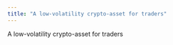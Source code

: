 ```yaml
---
title: "A low-volatility crypto-asset for traders"
---
```

A low-volatility crypto-asset for traders